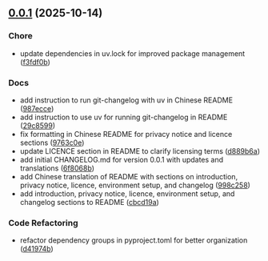 <!-- insertion marker -->
<a name="0.0.1"></a>

## [0.0.1](https://github.com///compare/aa7f4a72467972e6e935896872b64128418e5083...0.0.1) (2025-10-14)

### Chore

- update dependencies in uv.lock for improved package management ([f3fdf0b](https://github.com///commit/f3fdf0bb3f64016a22f79d034115d818da085ed7))

### Docs

- add instruction to run git-changelog with uv in Chinese README ([987ecce](https://github.com///commit/987eccee49da434818b6f5b428e36ea7ca3f238a))
- add instruction to use uv for running git-changelog in README ([29c8599](https://github.com///commit/29c8599f7d35193ef20d1f0e95a6b400dfa0a9c1))
- fix formatting in Chinese README for privacy notice and licence sections ([9763c0e](https://github.com///commit/9763c0e32a7b3810646884a90cd6b467658b8f6d))
- update LICENCE section in README to clarify licensing terms ([d889b6a](https://github.com///commit/d889b6a629fff178fdc9d995083b95afa7e1077d))
- add initial CHANGELOG.md for version 0.0.1 with updates and translations ([6f8068b](https://github.com///commit/6f8068bc9887ae231a2b70567f1cc248ceddf971))
- add Chinese translation of README with sections on introduction, privacy notice, licence, environment setup, and changelog ([998c258](https://github.com///commit/998c258ca3229953e8607c190ed541c5e3a6c007))
- add introduction, privacy notice, licence, environment setup, and changelog sections to README ([cbcd19a](https://github.com///commit/cbcd19a4d5a7bd8cd780972f16ca63aa984089ec))

### Code Refactoring

- refactor dependency groups in pyproject.toml for better organization ([d41974b](https://github.com///commit/d41974ba0514601c0e5e9eba591682650dc0e16a))

